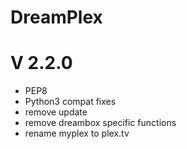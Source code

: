 DreamPlex
=========

V 2.2.0
==========
* PEP8
* Python3 compat fixes
* remove update
* remove dreambox specific functions
* rename myplex to plex.tv
